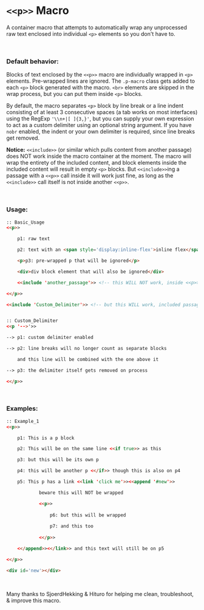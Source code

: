 # `<<p>>` Macro

A container macro that attempts to automatically wrap any unprocessed raw text enclosed into individual `<p>` elements so you don't have to.

&nbsp;

### Default behavior:
Blocks of text enclosed by the `<<p>>` macro are individually wrapped in `<p>` elements. Pre-wrapped lines are ignored. The `.p-macro` class gets added to each `<p>` block generated with the macro. `<br>` elements are skipped in the wrap process, but you can put them inside `<p>` blocks.

By default, the macro separates `<p>` block by line break or a line indent consisting of at least 3 consecutive spaces (a tab works on most interfaces) using the RegExp `'\\n+|[ ]{3,}'`, but you can supply your own expression to act as a custom delimiter using an optional string argument. If you have `nobr` enabled, the indent or your own delimiter is required, since line breaks get removed.

**Notice:** `<<include>>` (or similar which pulls content from another passage) does NOT work inside the macro container at the moment. The macro will wrap the entirety of the included content, and block elements inside the included content will result in empty `<p>` blocks. But `<<include>>`ing a passage with a `<<p>>` call inside it will work just fine, as long as the `<<include>>` call itself is not inside another `<<p>>`.

&nbsp;    

### Usage:
```html
:: Basic_Usage
<<p>>

    p1: raw text

    p2: text with an <span style='display:inline-flex'>inline flex</span>

    <p>p3: pre-wrapped p that will be ignored</p>

    <div>div block element that will also be ignored</div>

    <<include 'another_passage'>> <!-- this WILL NOT work, inside <<p>> container -->

<</p>>

<<include 'Custom_Delimiter'>> <!-- but this WILL work, included passage has a <<p>> call -->


:: Custom_Delimiter
<<p '-->'>>

--> p1: custom delimiter enabled

--> p2: line breaks will no longer count as separate blocks

    and this line will be combined with the one above it

--> p3: the delimiter itself gets removed on process

<</p>>
```

&nbsp;

### Examples:
```html
:: Example_1
<<p>>

    p1: This is a p block

    p2: This will be on the same line <<if true>> as this

    p3: but this will be its own p

    p4: this will be another p <</if>> though this is also on p4

    p5: This p has a link <<link 'click me'>><<append '#new'>>

            beware this will NOT be wrapped

            <<p>> 
                
                p6: but this will be wrapped
                
                p7: and this too
                
            <</p>>

    <</append>><</link>> and this text will still be on p5

<</p>>

<div id='new'></div>

```

&nbsp;

Many thanks to SjoerdHekking & Hituro for helping me clean, troubleshoot, & improve this macro.

